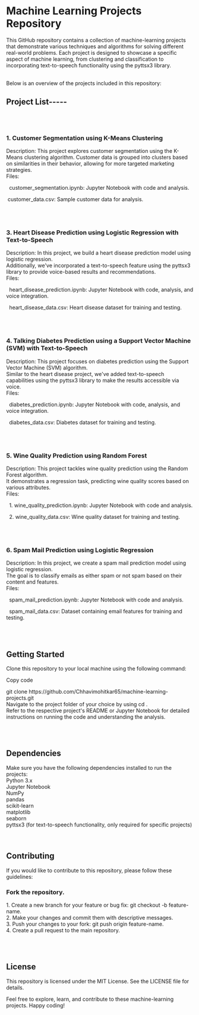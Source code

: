 <h1>Machine Learning Projects Repository </h1>
<p>This GitHub repository contains a collection of machine-learning projects that demonstrate various techniques and algorithms for solving different real-world problems. Each project is designed to showcase a specific aspect of machine learning, from clustering and classification to incorporating text-to-speech functionality using the pyttsx3 library. </p>
<br/>
Below is an overview of the projects included in this repository:
<br/>
<h2>Project List-----</h2>
<br/>
<br/>
<h3>1. Customer Segmentation using K-Means Clustering</h3>
Description: This project explores customer segmentation using the K-Means clustering algorithm.
Customer data is grouped into clusters based on similarities in their behavior, allowing for more targeted marketing strategies.<br/>
Files:<br/>
    <p>&nbsp; customer_segmentation.ipynb: Jupyter Notebook with code and analysis.</p>
    <p>&nbsp;customer_data.csv: Sample customer data for analysis.</p>
<br/>
<br/>
<h3>3. Heart Disease Prediction using Logistic Regression with Text-to-Speech</h3>
Description: In this project, we build a heart disease prediction model using logistic regression. <br/>Additionally, we've incorporated a text-to-speech feature using the pyttsx3 library to provide voice-based results and recommendations.<br/>
Files:<br/>
    <p>&nbsp; heart_disease_prediction.ipynb: Jupyter Notebook with code, analysis, and voice integration.</p>
    <p>&nbsp; heart_disease_data.csv: Heart disease dataset for training and testing.</p>
<br/>
<br/>
<h3>4. Talking Diabetes Prediction using a Support Vector Machine (SVM) with Text-to-Speech</h3>
Description: This project focuses on diabetes prediction using the Support Vector Machine (SVM) algorithm.<br/> Similar to the heart disease project, we've added text-to-speech capabilities using the pyttsx3 library to make the results accessible via voice.<br/>
Files:<br/>
    <p>&nbsp; diabetes_prediction.ipynb: Jupyter Notebook with code, analysis, and voice integration.</p>
   <p>&nbsp;  diabetes_data.csv: Diabetes dataset for training and testing.</p>
<br/>
<br/>
<h3>5. Wine Quality Prediction using Random Forest</h3>
Description: This project tackles wine quality prediction using the Random Forest algorithm.<br/> It demonstrates a regression task, predicting wine quality scores based on various attributes.<br/>
Files:<br/>
 <p>&nbsp;   1. wine_quality_prediction.ipynb: Jupyter Notebook with code and analysis.</p>
  <p>&nbsp;  2. wine_quality_data.csv: Wine quality dataset for training and testing.</p>
<br/>
<br/>
<h3>6. Spam Mail Prediction using Logistic Regression</h3>
Description: In this project, we create a spam mail prediction model using logistic regression.<br/> The goal is to classify emails as either spam or not spam based on their content and features.<br>
Files:<br/>
  <p>&nbsp; spam_mail_prediction.ipynb: Jupyter Notebook with code and analysis.</p>
   <p>&nbsp;  spam_mail_data.csv: Dataset containing email features for training and testing.</p>
<br/>
<br/>
<h2>Getting Started</h2>
<p>Clone this repository to your local machine using the following command:</p>
Copy code
<p>git clone https://github.com/Chhavimohitkar65/machine-learning-projects.git<br/>
 Navigate to the project folder of your choice by using  cd <project-name>.<br/>
 Refer to the respective project's README or Jupyter Notebook for detailed instructions on running the code and understanding the analysis.</p>
<br/>
<br/>
<h2>Dependencies</h2>
Make sure you have the following dependencies installed to run the projects:<br/>
Python 3.x<br/>
Jupyter Notebook<br/>
NumPy<br/>
pandas<br/>
scikit-learn<br/>
matplotlib<br/>
seaborn<br/>
pyttsx3 (for text-to-speech functionality, only required for specific projects)<br/>
<br/>
<br/>
<h2>Contributing</h2>
If you would like to contribute to this repository, please follow these guidelines:
<br/>
<h3>Fork the repository.</h3>
<p>1. Create a new branch for your feature or bug fix: git checkout -b feature-name.<br/>
2. Make your changes and commit them with descriptive messages.<br/>
3. Push your changes to your fork: git push origin feature-name.<br/>
4. Create a pull request to the main repository.</p>
<br/>
<br/>
<h2>License</h2>
This repository is licensed under the MIT License. See the LICENSE file for details.

Feel free to explore, learn, and contribute to these machine-learning projects. Happy coding!






